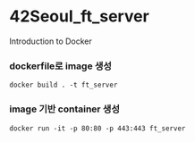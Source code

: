 # 42Seoul_ft_server
Introduction to Docker

### dockerfile로 image 생성

`docker build . -t ft_server`

### image 기반 container 생성

`docker run -it -p 80:80 -p 443:443 ft_server`
